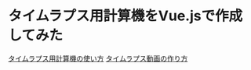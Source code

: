 # タイムラプス用計算機をVue.jsで作成してみた
[タイムラプス用計算機の使い方](https://smartparty.jp/time-lapse-calculator)
[タイムラプス動画の作り方](https://smartparty.jp/create-time-lapse)
